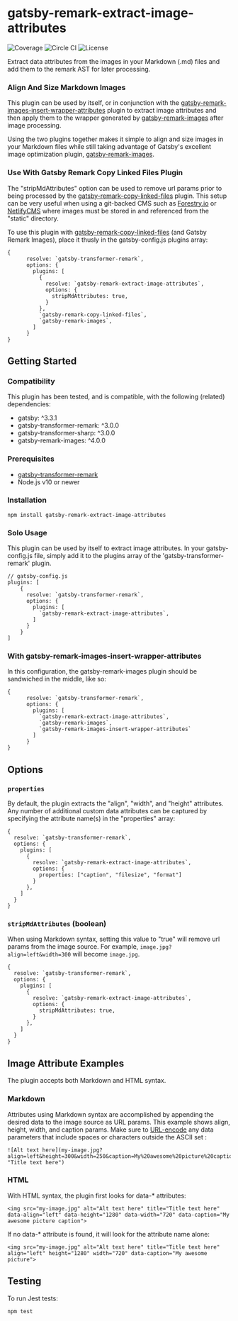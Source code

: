 # gatsby-remark-extract-image-attributes

![Coverage](https://img.shields.io/badge/coverage-100%25-brightgreen) ![Circle CI](https://img.shields.io/badge/build-passing-brightgreen) ![License](https://img.shields.io/badge/license-MIT-blue)

Extract data attributes from the images in your Markdown (.md) files and add them to the remark AST for later processing.

### Align And Size Markdown Images
This plugin can be used by itself, or in conjunction with the [gatsby-remark-images-insert-wrapper-attributes](https://github.com/newsproutsmedia/gatsby-remark-images-insert-wrapper-attributes) plugin to extract image attributes and then apply them to the wrapper generated by [gatsby-remark-images](https://github.com/gatsbyjs/gatsby/tree/master/packages/gatsby-remark-images) after image processing.

Using the two plugins together makes it simple to align and size images in your Markdown files while still taking advantage of Gatsby's excellent image optimization plugin, [gatsby-remark-images](https://github.com/gatsbyjs/gatsby/tree/master/packages/gatsby-remark-images).

### Use With Gatsby Remark Copy Linked Files Plugin
The "stripMdAttributes" option can be used to remove url params prior to being processed by the [gatsby-remark-copy-linked-files](https://github.com/gatsbyjs/gatsby/tree/master/packages/gatsby-remark-copy-linked-files) plugin. This setup can be very useful when using a git-backed CMS such as [Forestry.io](https://forestry.io/) or [NetlifyCMS](https://www.netlifycms.org/) where images must be stored in and referenced from the "static" directory.

To use this plugin with [gatsby-remark-copy-linked-files](https://github.com/gatsbyjs/gatsby/tree/master/packages/gatsby-remark-copy-linked-files) (and Gatsby Remark Images), place it thusly in the gatsby-config.js plugins array:

``` 
{
      resolve: `gatsby-transformer-remark`,
      options: {
        plugins: [
          {
            resolve: `gatsby-remark-extract-image-attributes`,
            options: {
              stripMdAttributes: true,
            }
          },
          `gatsby-remark-copy-linked-files`,
          `gatsby-remark-images`,
        ]
      }
}
```
## Getting Started

### Compatibility
This plugin has been tested, and is compatible, with the following (related) dependencies: 

- gatsby: ^3.3.1
- gatsby-transformer-remark: ^3.0.0
- gatsby-transformer-sharp: ^3.0.0
- gatsby-remark-images: ^4.0.0

### Prerequisites
- [gatsby-transformer-remark](https://github.com/gatsbyjs/gatsby/tree/master/packages/gatsby-transformer-remark)
- Node.js v10 or newer

### Installation
```
npm install gatsby-remark-extract-image-attributes
```

### Solo Usage

This plugin can be used by itself to extract image attributes. In your gatsby-config.js file, simply add it to the plugins array of the 'gatsby-transformer-remark' plugin.
```
// gatsby-config.js
plugins: [
    {
      resolve: `gatsby-transformer-remark`,
      options: {
        plugins: [
          `gatsby-remark-extract-image-attributes`,
        ]
      }
    }
]
```

### With gatsby-remark-images-insert-wrapper-attributes  
In this configuration, the gatsby-remark-images plugin should be sandwiched in the middle, like so: 
``` 
{
      resolve: `gatsby-transformer-remark`,
      options: {
        plugins: [
          `gatsby-remark-extract-image-attributes`,
          `gatsby-remark-images`,
          `gatsby-remark-images-insert-wrapper-attributes`
        ]
      }
}
```

## Options 

### `properties` 
By default, the plugin extracts the "align", "width", and "height" attributes. Any number of additional custom data attributes can be captured by specifying the attribute name(s) in the "properties" array:

```
{
  resolve: `gatsby-transformer-remark`,
  options: {
    plugins: [
      {
        resolve: `gatsby-remark-extract-image-attributes`,
        options: {
          properties: ["caption", "filesize", "format"]
        }
      },
    ]
  }
}

```

### `stripMdAttributes` (boolean)
When using Markdown syntax, setting this value to "true" will remove url params from the image source. For example, ```image.jpg?align=left&width=300``` will become ```image.jpg```.

```
{
  resolve: `gatsby-transformer-remark`,
  options: {
    plugins: [
      {
        resolve: `gatsby-remark-extract-image-attributes`,
        options: {
          stripMdAttributes: true,
        }
      },
    ]
  }
}

```

## Image Attribute Examples

The plugin accepts both Markdown and HTML syntax.

### Markdown 

Attributes using Markdown syntax are accomplished by appending the desired data to the image source as URL params. This example shows align, height, width, and caption params. Make sure to [URL-encode](https://www.w3schools.com/tags/ref_urlencode.ASP) any data parameters that include spaces or characters outside the ASCII set :

```
![Alt text here](my-image.jpg?align=left&height=300&width=250&caption=My%20awesome%20picture%20caption "Title text here")
```

### HTML

With HTML syntax, the plugin first looks for data-* attributes:

```
<img src="my-image.jpg" alt="Alt text here" title="Title text here" data-align="left" data-height="1280" data-width="720" data-caption="My awesome picture caption">
```

If no data-* attribute is found, it will look for the attribute name alone:

```
<img src="my-image.jpg" alt="Alt text here" title="Title text here" align="left" height="1280" width="720" data-caption="My awesome picture">
```

## Testing

To run Jest tests: 
```
npm test
```
